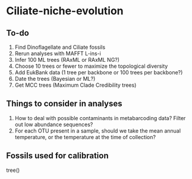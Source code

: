 # Ciliate-niche-evolution

## To-do
1. Find Dinoflagellate and Ciliate fossils
2. Rerun analyses with MAFFT L-ins-i
3. Infer 100 ML trees (RAxML or RAxML NG?)
4. Choose 10 trees or fewer to maximize the topological diversity
5. Add EukBank data (1 tree per backbone or 100 trees per backbone?)
6. Date the trees (Bayesian or ML?)
7. Get MCC trees (Maximum Clade Credibility trees)

## Things to consider in analyses

1. How to deal with possible contaminants in metabarcoding data? Filter out low abundance sequences?
2. For each OTU present in a sample, should we take the mean annual temperature, or the temperature at the time of collection?

## Fossils used for calibration

tree()

<put link to google doc>
